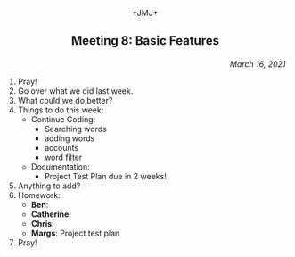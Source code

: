 <p align="center">+JMJ+</p>

## <p align="center">Meeting 8: Basic Features</p>
<p align="right"><em>March 16, 2021</em></p>

1. Pray!
2. Go over what we did last week.
3. What could we do better?
4. Things to do this week:
   - Continue Coding:
     - Searching words
     - adding words
     - accounts
     - word filter
   - Documentation:
     - Project Test Plan due in 2 weeks!
5. Anything to add?
6. Homework:
   - **Ben**: 
   - **Catherine**: 
   - **Chris**: 
   - **Margs**: Project test plan
7. Pray!
